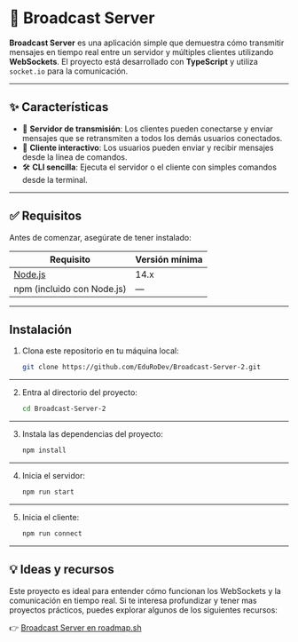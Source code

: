 # 🚀 Broadcast Server

**Broadcast Server** es una aplicación simple que demuestra cómo transmitir mensajes en tiempo real entre un servidor y múltiples clientes utilizando **WebSockets**. El proyecto está desarrollado con **TypeScript** y utiliza `socket.io` para la comunicación.

---

## ✨ Características

- 📡 **Servidor de transmisión**: Los clientes pueden conectarse y enviar mensajes que se retransmiten a todos los demás usuarios conectados.
- 💬 **Cliente interactivo**: Los usuarios pueden enviar y recibir mensajes desde la línea de comandos.
- 🛠️ **CLI sencilla**: Ejecuta el servidor o el cliente con simples comandos desde la terminal.

---

## ✅ Requisitos

Antes de comenzar, asegúrate de tener instalado:

| Requisito | Versión mínima |
|-----------|----------------|
| [Node.js](https://nodejs.org/) | 14.x |
| npm (incluido con Node.js) | — |

---

## Instalación

1. Clona este repositorio en tu máquina local:

    ```bash
    git clone https://github.com/EduRoDev/Broadcast-Server-2.git

---
2. Entra al directorio del proyecto:

   ```bash
   cd Broadcast-Server-2
---
3. Instala las dependencias del proyecto:

   ```bash
   npm install
---
4. Inicia el servidor:

   ```bash
   npm run start
---
5. Inicia el cliente:

   ```bash
   npm run connect
---

## 💡 Ideas y recursos

Este proyecto es ideal para entender cómo funcionan los WebSockets y la comunicación en tiempo real. Si te interesa profundizar y tener mas proyectos prácticos, puedes explorar algunos de los siguientes recursos:

👉 [Broadcast Server en roadmap.sh](https://roadmap.sh/projects/broadcast-server)



